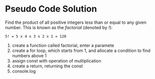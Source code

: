# Pseudo Code Solution
Find the product of all positive integers less than or equal to any given number. This is known as the _factorial_ (denoted by _!_):

`5! = 5 x 4 x 3 x 2 x 1 = 120`
 
 1) create a function called factorial, enter a paramete
 2) create a for loop, which starts from 1, and allocate a condition to find numbers above 1
 3) assign const with operation of multiplication 
 4) create a return, returning the const
 5) console.log